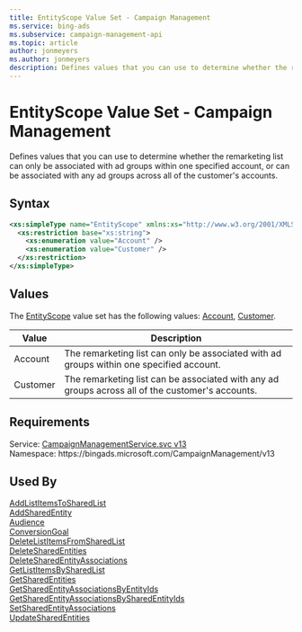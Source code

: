 ```yaml
---
title: EntityScope Value Set - Campaign Management
ms.service: bing-ads
ms.subservice: campaign-management-api
ms.topic: article
author: jonmeyers
ms.author: jonmeyers
description: Defines values that you can use to determine whether the remarketing list can only be associated with ad groups within one specified account, or can be associated with any ad groups across all of the customer's accounts.
---
```

# EntityScope Value Set - Campaign Management
Defines values that you can use to determine whether the remarketing list can only be associated with ad groups within one specified account, or can be associated with any ad groups across all of the customer's accounts.

## Syntax
```xml
<xs:simpleType name="EntityScope" xmlns:xs="http://www.w3.org/2001/XMLSchema">
  <xs:restriction base="xs:string">
    <xs:enumeration value="Account" />
    <xs:enumeration value="Customer" />
  </xs:restriction>
</xs:simpleType>
```

## <a name="values"></a>Values

The [EntityScope](entityscope.md) value set has the following values: [Account](#account), [Customer](#customer).

|Value|Description|
|-----------|---------------|
|<a name="account"></a>Account|The remarketing list can only be associated with ad groups within one specified account.|
|<a name="customer"></a>Customer|The remarketing list can be associated with any ad groups across all of the customer's accounts.|

## Requirements
Service: [CampaignManagementService.svc v13](https://campaign.api.bingads.microsoft.com/Api/Advertiser/CampaignManagement/v13/CampaignManagementService.svc)  
Namespace: https\://bingads.microsoft.com/CampaignManagement/v13  

## Used By
[AddListItemsToSharedList](addlistitemstosharedlist.md)  
[AddSharedEntity](addsharedentity.md)  
[Audience](audience.md)  
[ConversionGoal](conversiongoal.md)  
[DeleteListItemsFromSharedList](deletelistitemsfromsharedlist.md)  
[DeleteSharedEntities](deletesharedentities.md)  
[DeleteSharedEntityAssociations](deletesharedentityassociations.md)  
[GetListItemsBySharedList](getlistitemsbysharedlist.md)  
[GetSharedEntities](getsharedentities.md)  
[GetSharedEntityAssociationsByEntityIds](getsharedentityassociationsbyentityids.md)  
[GetSharedEntityAssociationsBySharedEntityIds](getsharedentityassociationsbysharedentityids.md)  
[SetSharedEntityAssociations](setsharedentityassociations.md)  
[UpdateSharedEntities](updatesharedentities.md)  
